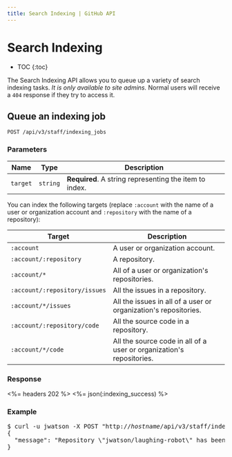 ```yaml
---
title: Search Indexing | GitHub API
---
```


# Search Indexing

* TOC
{:toc}

The Search Indexing API allows you to queue up a variety of search indexing tasks. *It is only available to site admins.* Normal users will receive a `404` response if they try to access it.

## Queue an indexing job

    POST /api/v3/staff/indexing_jobs

### Parameters

Name    | Type    | Description
--------|---------|--------------
`target`|`string` | **Required**. A string representing the item to index.

You can index the following targets (replace `:account` with the name of a user or organization account and `:repository` with the name of a repository):

Target                     | Description
---------------------------|-------
`:account`                    | A user or organization account.
`:account/:repository`        | A repository.
`:account/*`                  | All of a user or organization's repositories.
`:account/:repository/issues` | All the issues in a repository.
`:account/*/issues`           | All the issues in all of a user or organization's repositories.
`:account/:repository/code`   | All the source code in a repository.
`:account/*/code`             | All the source code in all of a user or organization's repositories.

### Response

<%= headers 202 %>
<%= json(:indexing_success)  %>

### Example

<pre class="terminal">
$ curl -u jwatson -X POST "http://<em>hostname</em>/api/v3/staff/indexing_jobs?target=jwatson%2Flaughing-robot"
{
  "message": "Repository \"jwatson/laughing-robot\" has been added to the indexing queue"
}
</pre>
